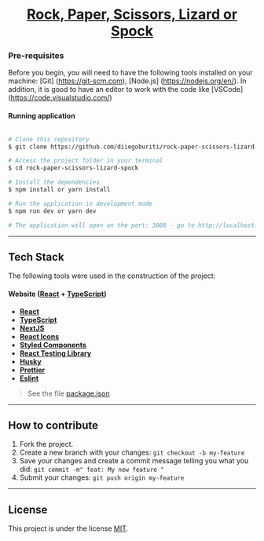 

<h1 align="center">
   <a href="#"> Rock, Paper, Scissors, Lizard or Spock </a>
</h1>

### Pre-requisites

Before you begin, you will need to have the following tools installed on your machine:
[Git] (https://git-scm.com), [Node.js] (https://nodejs.org/en/).
In addition, it is good to have an editor to work with the code like [VSCode] (https://code.visualstudio.com/)

#### Running application

```bash

# Clone this repository
$ git clone https://github.com/diiegoburiti/rock-paper-scissors-lizard-spock.git

# Access the project folder in your terminal
$ cd rock-paper-scissors-lizard-spock

# Install the dependencies
$ npm install or yarn install

# Run the application in development mode
$ npm run dev or yarn dev

# The application will open on the port: 3000 - go to http://localhost:3000

```
---

## Tech Stack

The following tools were used in the construction of the project:

#### **Website**  ([React](https://reactjs.org/)  +  [TypeScript](https://www.typescriptlang.org/))
-   **[React](https://reactjs.org/)**
-   **[TypeScript](https://www.typescriptlang.org/)**
-   **[NextJS](https://nextjs.org/)**
-   **[React Icons](https://react-icons.github.io/react-icons/)**
-   **[Styled Components](https://styled-components.com/)**
-   **[React Testing Library](https://testing-library.com/)**
-   **[Husky](https://github.com/typicode/husky)**
-   **[Prettier](https://prettier.io/)**
-   **[Eslint](https://eslint.org/)**

> See the file  [package.json](https://github.com/diiegoburiti/rock-paper-scissors-lizard-spock/blob/main/package.json)

---

## How to contribute

1. Fork the project.
2. Create a new branch with your changes: `git checkout -b my-feature`
3. Save your changes and create a commit message telling you what you did: `git commit -m" feat: My new feature "`
4. Submit your changes: `git push origin my-feature`

---

## License

This project is under the license [MIT](./LICENSE).